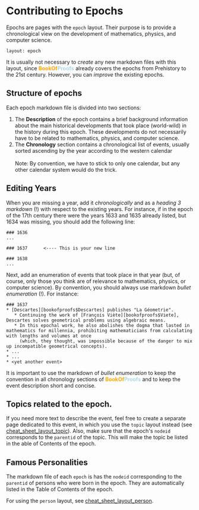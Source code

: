 # Contributing to Epochs

Epochs are pages with the `epoch` layout. Their purpose is to provide a chronological view on the 
development of mathematics, physics, and computer science. 

    layout: epoch

It is usually not necessary to _create_ any new markdown files with this layout, since 
<strong><span style='color:orange'>BookOf</span><span style='color:lightblue'>Proofs</span></strong>
already covers the epochs from Prehistory to the 21st century. However, you can _improve_ the existing epochs.

## Structure of epochs

Each epoch markdown file is divided into two sections: 

1. The **Description** of the epoch contains a brief background information about the main historical developments that took place (world-wild) in the history during this epoch. 
These developments do not necessarily have to be related to mathematics, physics, and computer science.
2. The **Chronology** section contains a chronological list of events, usually sorted ascending by the year according to the western calendar 
<br><br>Note: By convention, we have to stick to only one calendar, but any other calendar system would do the trick.

## Editing Years

When you are missing a year, add it _chronologically_ and as a _heading 3 markdown_ (!) with respect to the existing years.
For instance, if in the epoch of the 17th century there were the years 1633 and 1635 already listed, but 1634 was missing,
you should add the following line:  

    ### 1636
    ... 
    
    ### 1637      <---- This is your new line
    
    ### 1638
    ...

Next, add an enumeration of events that took place in that year
(but, of course, only those you think are of relevance to mathematics, physics, or computer science).
By convention, you should always use markdown _bullet enumeration_ (!). For instance: 

```
### 1637
* [Descartes][bookofproofs$Descartes] publishes "La Géometrie".
   * Continuing the work of [François Viète][bookofproofs$Viete], Descartes solves geometrical problems using algebraic means. 
   * In this epochal work, he also abolishes the dogma that lasted in mathematics for millennia, prohibiting mathematicians from calculating with lengths and volumes at once
     (which, they thought, was impossible because of the danger to mix up incompatible geometrical concepts).
* ...
* ...
* <yet another event>
```
It is important to use the markdown of _bullet enumeration_ to keep the convention in all 
chronology sections of <strong><span style='color:orange'>BookOf</span><span style='color:lightblue'>Proofs</span></strong> 
and to keep the event description short and concise. 

## Topics related to the epoch.

If you need more text to describe the event, feel free to create a
separate page dedicated to this event, in which you use the `topic` layout instead (see [cheat_sheet_layout_topic](https://github.com/bookofproofs/bookofproofs.github.io/blob/main/_compile/help/cheat_sheet_layout_topic.md)). 
Also, make sure that the epoch's `nodeid` corresponds to the `parentid` of the topic. This will make the topic be listed
in the able of Contents of the epoch. 

## Famous Personalities

The markdown file of each `epoch` is has the `nodeid` corresponding to the `parentid` of persons who were born
in the epoch. They are automatically listed in the Table of Contents of the epoch. 

For using the `person` layout, see [cheat_sheet_layout_person](https://github.com/bookofproofs/bookofproofs.github.io/blob/main/_compile/help/cheat_sheet_layout_person.md). 